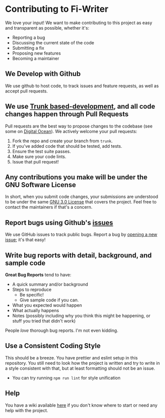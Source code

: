 # Contributing to Fi-Writer

We love your input! We want to make contributing to this project as easy and transparent as possible, whether it's:

- Reporting a bug
- Discussing the current state of the code
- Submitting a fix
- Proposing new features
- Becoming a maintainer

## We Develop with Github

We use github to host code, to track issues and feature requests, as well as accept pull requests.

## We use [Trunk based-development](https://trunkbaseddevelopment.com/), and all code changes happen through Pull Requests

Pull requests are the best way to propose changes to the codebase (see some  on [Digital Ocean](https://www.digitalocean.com/community/tutorials/how-to-create-a-pull-request-on-github)). We actively welcome your pull requests:

1. Fork the repo and create your branch from `trunk`.
2. If you've added code that should be tested, add tests.
3. Ensure the test suite passes.
4. Make sure your code lints.
5. Issue that pull request!

## Any contributions you make will be under the GNU Software License

In short, when you submit code changes, your submissions are understood to be under the same [GNU 3.0 License](https://choosealicense.com/licenses/gpl-3.0/) that covers the project. Feel free to contact the maintainers if that's a concern.

## Report bugs using Github's [issues](https://github.com/FiWri/fi-writer/issues)

We use GitHub issues to track public bugs. Report a bug by [opening a new issue](); it's that easy!

## Write bug reports with detail, background, and sample code

**Great Bug Reports** tend to have:

- A quick summary and/or background
- Steps to reproduce
  - Be specific!
  - Give sample code if you can.
- What you expected would happen
- What actually happens
- Notes (possibly including why you think this might be happening, or stuff you tried that didn't work)

People *love* thorough bug reports. I'm not even kidding.

## Use a Consistent Coding Style

This should be a breeze. You have prettier and eslint setup in this repository. You still need to look how the project is written and try to write in a style consistent with that, but at least formatting should not be an issue.

- You can try running `npm run lint` for style unification

## Help

You have a wiki available [here](https://github.com/FiWri/fi-writer/wiki) if you don't know where to start or need any help with the project.
